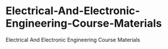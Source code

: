 # Electrical-And-Electronic-Engineering-Course-Materials
Electrical And Electronic Engineering Course Materials
